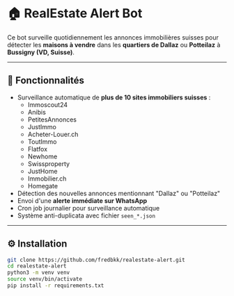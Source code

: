 # 🏠 RealEstate Alert Bot

Ce bot surveille quotidiennement les annonces immobilières suisses pour détecter les **maisons à vendre** dans les **quartiers de Dallaz** ou **Potteilaz** à **Bussigny (VD, Suisse)**.

---

## 🚀 Fonctionnalités

- Surveillance automatique de **plus de 10 sites immobiliers suisses** :
  - Immoscout24
  - Anibis
  - PetitesAnnonces
  - JustImmo
  - Acheter-Louer.ch
  - ToutImmo
  - Flatfox
  - Newhome
  - Swissproperty
  - JustHome
  - Immobilier.ch
  - Homegate
- Détection des nouvelles annonces mentionnant "Dallaz" ou "Potteilaz"
- Envoi d'une **alerte immédiate sur WhatsApp**
- Cron job journalier pour surveillance automatique
- Système anti-duplicata avec fichier `seen_*.json`

---

## ⚙️ Installation

```bash
git clone https://github.com/fredbkk/realestate-alert.git
cd realestate-alert
python3 -m venv venv
source venv/bin/activate
pip install -r requirements.txt


